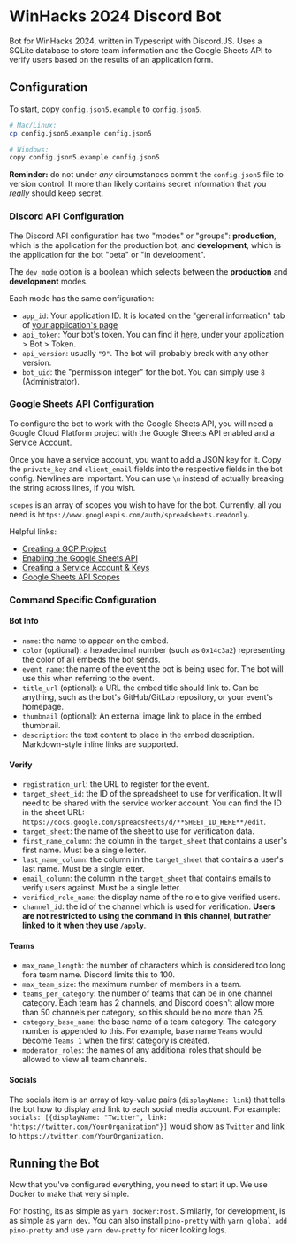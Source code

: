 # WinHacks 2024 Discord Bot

Bot for WinHacks 2024, written in Typescript with Discord.JS. Uses a SQLite database to store team information and the Google Sheets API to verify users based on the results of an application form.

## Configuration

To start, copy `config.json5.example` to `config.json5`.

```bash
# Mac/Linux:
cp config.json5.example config.json5

# Windows:
copy config.json5.example config.json5
```

**Reminder:** do not under _any_ circumstances commit the `config.json5` file to version control. It more than likely contains secret information that you _really_ should keep secret.

### Discord API Configuration

The Discord API configuration has two "modes" or "groups": **production**, which is the application for the production bot, and **development**, which is the application for the bot "beta" or "in development".

The `dev_mode` option is a boolean which selects between the **production** and **development** modes.

Each mode has the same configuration:

-   `app_id`: Your application ID. It is located on the "general information" tab of [your application's page](https://discord.com/developers/applications)
-   `api_token`: Your bot's token. You can find it [here](https://discord.com/developers/applications), under your application > Bot > Token.
-   `api_version`: usually `"9"`. The bot will probably break with any other version.
-   `bot_uid`: the "permission integer" for the bot. You can simply use `8` (Administrator).

### Google Sheets API Configuration

To configure the bot to work with the Google Sheets API, you will need a Google Cloud Platform project with the Google Sheets API enabled and a Service Account.

Once you have a service account, you want to add a JSON key for it. Copy the `private_key` and `client_email` fields into the respective fields in the bot config. Newlines are important. You can use `\n` instead of actually breaking the string across lines, if you wish.

`scopes` is an array of scopes you wish to have for the bot. Currently, all you need is `https://www.googleapis.com/auth/spreadsheets.readonly`.

Helpful links:

-   [Creating a GCP Project](https://developers.google.com/workspace/guides/create-project)
-   [Enabling the Google Sheets API](https://developers.google.com/workspace/guides/enable-apis)
-   [Creating a Service Account & Keys](https://developers.google.com/workspace/guides/create-credentials#service-account)
-   [Google Sheets API Scopes](https://developers.google.com/identity/protocols/oauth2/scopes#sheets)

### Command Specific Configuration

#### Bot Info

-   `name`: the name to appear on the embed.
-   `color` (optional): a hexadecimal number (such as `0x14c3a2`) representing the color of all embeds the bot sends.
-   `event_name`: the name of the event the bot is being used for. The bot will use this when referring to the event.
-   `title_url` (optional): a URL the embed title should link to. Can be anything, such as the bot's GitHub/GitLab repository, or your event's homepage.
-   `thumbnail` (optional): An external image link to place in the embed thumbnail.
-   `description`: the text content to place in the embed description. Markdown-style inline links are supported.

#### Verify

-   `registration_url`: the URL to register for the event.
-   `target_sheet_id`: the ID of the spreadsheet to use for verification. It will need to be shared with the service worker account. You can find the ID in the sheet URL: `https://docs.google.com/spreadsheets/d/**SHEET_ID_HERE**/edit`.
-   `target_sheet`: the name of the sheet to use for verification data.
-   `first_name_column`: the column in the `target_sheet` that contains a user's first name. Must be a single letter.
-   `last_name_column`: the column in the `target_sheet` that contains a user's last name. Must be a single letter.
-   `email_column`: the column in the `target_sheet` that contains emails to verify users against. Must be a single letter.
-   `verified_role_name`: the display name of the role to give verified users.
-   `channel_id`: the id of the channel which is used for verification. **Users are not restricted to using the command in this channel, but rather linked to it when they use `/apply`**.

#### Teams

-   `max_name_length`: the number of characters which is considered too long fora team name. Discord limits this to 100.
-   `max_team_size`: the maximum number of members in a team.
-   `teams_per_category`: the number of teams that can be in one channel category. Each team has 2 channels, and Discord doesn't allow more than 50 channels per category, so this should be no more than 25.
-   `category_base_name`: the base name of a team category. The category number is appended to this. For example, base name `Teams` would become `Teams 1` when the first category is created.
-   `moderator_roles`: the names of any additional roles that should be allowed to view all team channels.

#### Socials

The socials item is an array of key-value pairs (`displayName: link`) that tells the bot how to display and link to each social media account. For example: `socials: [{displayName: "Twitter", link: "https://twitter.com/YourOrganization"}]` would show as `Twitter` and link to `https://twitter.com/YourOrganization`.

## Running the Bot

Now that you've configured everything, you need to start it up. We use Docker to make that very simple.

For hosting, its as simple as `yarn docker:host`. Similarly, for development, is as simple as `yarn dev`. You can also install `pino-pretty` with `yarn global add pino-pretty` and use `yarn dev-pretty` for nicer looking logs.
